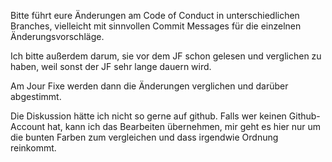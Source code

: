 Bitte führt eure Änderungen am Code of Conduct in unterschiedlichen Branches,
vielleicht mit sinnvollen Commit Messages für die einzelnen
Änderungsvorschläge.

Ich bitte außerdem darum, sie vor dem JF schon gelesen und verglichen zu haben,
weil sonst der JF sehr lange dauern wird.

Am Jour Fixe werden dann die Änderungen verglichen und darüber abgestimmt.

Die Diskussion hätte ich nicht so gerne auf github. Falls wer keinen
Github-Account hat, kann ich das Bearbeiten übernehmen, mir geht es hier nur um
die bunten Farben zum vergleichen und dass irgendwie Ordnung reinkommt.
